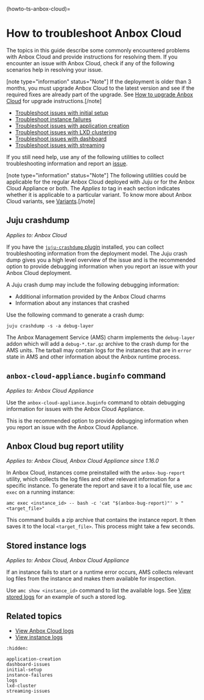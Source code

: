 (howto-ts-anbox-cloud)=
# How to troubleshoot Anbox Cloud

The topics in this guide describe some commonly encountered problems with Anbox Cloud and provide instructions for resolving them. If you encounter an issue with Anbox Cloud, check if any of the following scenarios help in resolving your issue.

[note type="information" status="Note"] If the deployment is older than 3 months, you must upgrade Anbox Cloud to the latest version and see if the required fixes are already part of the upgrade. See [How to upgrade Anbox Cloud](https://discourse.ubuntu.com/t/how-to-upgrade-anbox-cloud/17750) for upgrade instructions.[/note]

* [Troubleshoot issues with initial setup](https://discourse.ubuntu.com/t/35704)
* [Troubleshoot instance failures](https://discourse.ubuntu.com/t/35703)
* [Troubleshoot issues with application creation](https://discourse.ubuntu.com/t/35702)
* [Troubleshoot issues with LXD clustering](https://discourse.ubuntu.com/t/35705)
* [Troubleshoot issues with dashboard](https://discourse.ubuntu.com/t/36105)
* [Troubleshoot issues with streaming](https://discourse.ubuntu.com/t/31341)

If you still need help, use any of the following utilities to collect troubleshooting information and report an [issue](https://bugs.launchpad.net/anbox-cloud/+filebug).

[note type="information" status="Note"] The following utilities could be applicable for the regular Anbox Cloud deployed with Juju or for the Anbox Cloud Appliance or both. The *Applies to* tag in each section indicates whether it is applicable to a particular variant. To know more about Anbox Cloud variants, see [Variants](https://discourse.ubuntu.com/t/anbox-cloud/17802#variants-1).[/note]

## Juju crashdump

*Applies to: Anbox Cloud*

If you have the [`juju-crashdump` plugin](https://github.com/juju/juju-crashdump) installed, you can collect troubleshooting information from the deployment model. The Juju crash dump gives you a high level overview of the issue and is the recommended option to provide debugging information when you report an issue with your Anbox Cloud deployment.

A Juju crash dump may include the following debugging information:
* Additional information provided by the Anbox Cloud charms
* Information about any instances that crashed

Use the following command to generate a crash dump:

    juju crashdump -s -a debug-layer 

The Anbox Management Service (AMS) charm implements the `debug-layer` addon which will add a `debug-*.tar.gz` archive to the crash dump for the AMS units. The tarball may contain logs for the instances that are in `error` state in AMS and other information about the Anbox runtime process.

## `anbox-cloud-appliance.buginfo` command

*Applies to: Anbox Cloud Appliance*

Use the `anbox-cloud-appliance.buginfo` command to obtain debugging information for issues with the Anbox Cloud Appliance.

This is the recommended option to provide debugging information when you report an issue with the Anbox Cloud Appliance.

## Anbox Cloud bug report utility

*Applies to: Anbox Cloud, Anbox Cloud Appliance since 1.16.0*

In Anbox Cloud, instances come preinstalled with the `anbox-bug-report` utility, which
collects the log files and other relevant information for a specific instance.
To generate the report and save it to a local file, use `amc exec` on a running
instance:

```
amc exec <instance_id> -- bash -c 'cat "$(anbox-bug-report)"' > "<target_file>"
```

This command builds a zip archive that contains the instance report. It then
saves it to the local `<target_file>`. This process might take a few seconds.

## Stored instance logs

*Applies to: Anbox Cloud, Anbox Cloud Appliance*

If an instance fails to start or a runtime error occurs, AMS collects relevant log files from the instance and makes them available for inspection. 

Use `amc show <instance_id>` command to list the available logs. See [View stored logs](https://discourse.ubuntu.com/t/24329#view-stored-logs-2) for an example of such a stored log.

## Related topics

* [View Anbox Cloud logs](https://discourse.ubuntu.com/t/17771)
* [View instance logs](https://discourse.ubuntu.com/t/24329)

```{toctree}
:hidden:

application-creation
dashboard-issues
initial-setup
instance-failures
logs
lxd-cluster
streaming-issues
```

